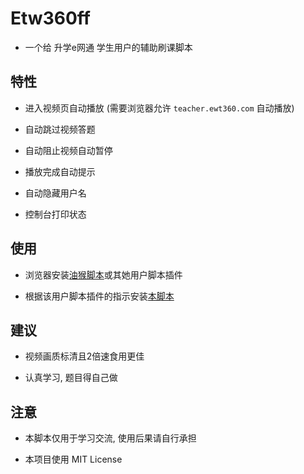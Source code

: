 # Etw360ff

- 一个给 升学e网通 学生用户的辅助刷课脚本

## 特性

- 进入视频页自动播放 (需要浏览器允许 `teacher.ewt360.com` 自动播放)

- 自动跳过视频答题

- 自动阻止视频自动暂停

- 播放完成自动提示

- 自动隐藏用户名

- 控制台打印状态

## 使用

- 浏览器安装[油猴脚本](https://www.tampermonkey.net/)或其她用户脚本插件

- 根据该用户脚本插件的指示安装[本脚本](https://github.com/SessionHu/etw360ff/raw/main/index.js)

## 建议

- 视频画质标清且2倍速食用更佳

- 认真学习, 题目得自己做

## 注意

- 本脚本仅用于学习交流, 使用后果请自行承担

- 本项目使用 MIT License
